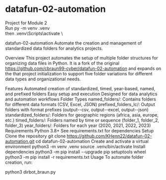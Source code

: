 # datafun-02-automation
Project for Module 2 \
Run py -m venv .venv \
then .venv\Scripts\activate \

datafun-02-automation
Automate the creation and management of standardized data folders for analytics projects.

Overview
This project automates the setup of multiple folder structures for organizing data files in Python. It is a fork of the original https://github.com/cbraun99-cyber/datafun-02-automation and expands on the that project initialization to support five folder variations for different data types and organizational needs.

Features
Automated creation of standardized, timed, year-based, named, and prefixed folders
Easy setup and execution
Designed for data analytics and automation workflows
Folder Types
named_folders/: Contains folders for different data formats (CSV, Excel, JSON)
prefixed_folders_lc/: Output folders with format prefixes (output--csv, output--excel, output--json)
standardized_folders/: Folders for geographic regions (africa, asia, europe, etc.)
timed_folders/: Folders named by time or sequence (folder_1, folder_2, folder_3)
year_folders/: Folders for each year (2020, 2021, 2022, 2023)
Requirements
Python 3.8+
See requirements.txt for dependencies
Setup
Clone the repository
git clone https://github.com/KHenn22/datafun-02-automation.git
cd datafun-02-automation
Create and activate a virtual environment
python3 -m venv .venv
source .venv/bin/activate
Install dependencies
python3 -m pip install --upgrade pip setuptools wheel
python3 -m pip install -r requirements.txt
Usage
To automate folder creation, run:

python3 dirbot_braun.py